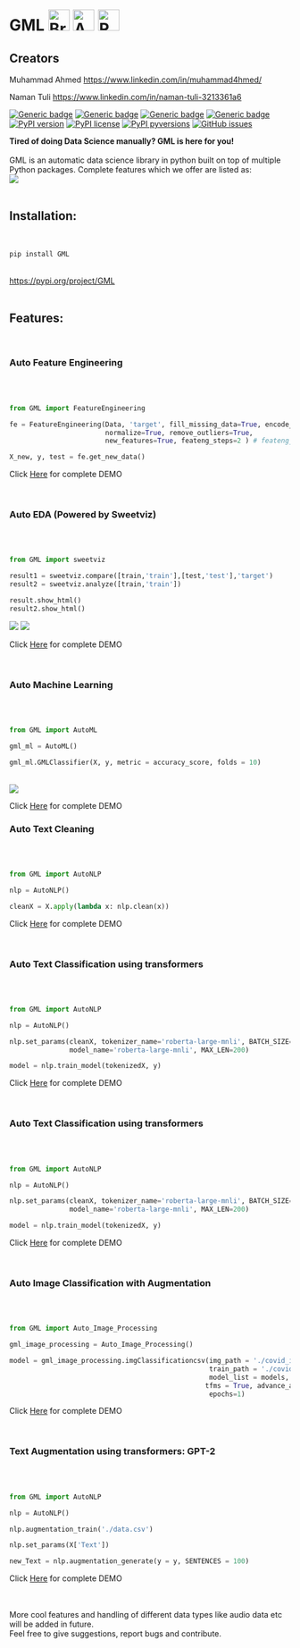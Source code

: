 <h1>GML <img src="https://cdn2.iconfinder.com/data/icons/artificial-intelligence-6/64/ArtificialIntelligence9-512.png" alt="Brain+Machine" height="38" width="38"> </img> <img src="https://cdn2.iconfinder.com/data/icons/artificial-intelligence-6/64/ArtificialIntelligence15-512.png" alt="Adding AI" height="38" width="38"> </img> <img src="https://cdn1.iconfinder.com/data/icons/science-technology-outline/91/Science__Technology_35-512.png" alt="Revolution" height="38" width="38"> </img>  </h1>

<h2> Creators </h2>

Muhammad Ahmed https://www.linkedin.com/in/muhammad4hmed/

Naman Tuli     https://www.linkedin.com/in/naman-tuli-3213361a6


[![Generic badge](https://img.shields.io/badge/Data_Science-AUTO-<COLOR>.svg)](https://github.com/Muhammad4hmed/Ghalat-Machine-Learning)
[![Generic badge](https://img.shields.io/badge/Machine_Learning-AUTO-<COLOR>.svg)](https://github.com/Muhammad4hmed/Ghalat-Machine-Learning) 
[![Generic badge](https://img.shields.io/badge/Deep_Learning-AUTO-<COLOR>.svg)](https://github.com/Muhammad4hmed/Ghalat-Machine-Learning)
[![Generic badge](https://img.shields.io/badge/NLP-AUTO-<COLOR>.svg)](https://github.com/Muhammad4hmed/Ghalat-Machine-Learning)<br>
[![PyPI version](https://badge.fury.io/py/GML.svg)](https://pypi.org/project/GML)
[![PyPI license](https://img.shields.io/pypi/l/ansicolortags.svg)](https://pypi.org/project/GML/)
[![PyPI pyversions](https://img.shields.io/pypi/pyversions/ansicolortags.svg)](https://pypi.org/project/GML/)
[![GitHub issues](https://img.shields.io/github/issues/Muhammad4hmed/Ghalat-Machine-Learning)](https://GitHub.com/Muhammad4hmed/Ghalat-Machine-Learning/issues/)


<b>Tired of doing Data Science manually? GML is here for you!</b>
<br>
<br>
GML is an automatic data science library in python built on top of multiple Python packages. Complete features which we offer are listed as: <br>
<img src="https://i.ibb.co/L1mpQR1/Untitled-design-High-Quality-3.jpg">
<br>
<br>
<h2>Installation: </h2> <br>

```python
pip install GML
```

<br>
<a href = "https://pypi.org/project/GML/">https://pypi.org/project/GML</a> 
<br>
<br>
<h2>Features:</h2><br>
<h3>Auto Feature Engineering</h3> <br>
<br>

```python
from GML import FeatureEngineering

fe = FeatureEngineering(Data, 'target', fill_missing_data=True, encode_data=True, 
                        normalize=True, remove_outliers=True, 
                        new_features=True, feateng_steps=2 ) # feateng_steps = 0 for features selection without feature creation

X_new, y, test = fe.get_new_data()
```

<p>Click <a href="">Here</a> for complete DEMO</p>
<br>
<h3>Auto EDA (Powered by Sweetviz)</h3> <br>
<br>

```python
from GML import sweetviz

result1 = sweetviz.compare([train,'train'],[test,'test'],'target') 
result2 = sweetviz.analyze([train,'train'])

result.show_html()
result2.show_html()
```

<img src="https://i.ibb.co/wgzQfgy/Screenshot-2020-11-30-Screenshot.png">
<img src="https://i.ibb.co/0BpHYJZ/Screenshot-2020-11-30-Screenshot-1.png">
<p>Click <a href="">Here</a> for complete DEMO</p>
<br>                             
<h3> Auto Machine Learning </h3> <br>
<br>

```python
from GML import AutoML

gml_ml = AutoML()

gml_ml.GMLClassifier(X, y, metric = accuracy_score, folds = 10)
```

<br>
<img src="https://i.ibb.co/s3x77XZ/Screenshot-2020-11-30-Auto-Machine-Learning-Jupyter-Notebook.png">
<p>Click <a href="">Here</a> for complete DEMO</p>
<h3> Auto Text Cleaning </h3> <br>
<br>

```python
from GML import AutoNLP

nlp = AutoNLP()

cleanX = X.apply(lambda x: nlp.clean(x))
```

<p>Click <a href="">Here</a> for complete DEMO</p>
<br>
<h3> Auto Text Classification using transformers </h3> <br>
<br>

```python
from GML import AutoNLP

nlp = AutoNLP()

nlp.set_params(cleanX, tokenizer_name='roberta-large-mnli', BATCH_SIZE=4,
               model_name='roberta-large-mnli', MAX_LEN=200)

model = nlp.train_model(tokenizedX, y)
```

<p>Click <a href="">Here</a> for complete DEMO</p>
<br>
<h3> Auto Text Classification using transformers </h3> <br>
<br>

```python
from GML import AutoNLP

nlp = AutoNLP()

nlp.set_params(cleanX, tokenizer_name='roberta-large-mnli', BATCH_SIZE=4,
               model_name='roberta-large-mnli', MAX_LEN=200)

model = nlp.train_model(tokenizedX, y)
```

<p>Click <a href="">Here</a> for complete DEMO</p>
<br>
<h3> Auto Image Classification with Augmentation </h3> <br>
<br>

```python
from GML import Auto_Image_Processing

gml_image_processing = Auto_Image_Processing()

model = gml_image_processing.imgClassificationcsv(img_path = './covid_image_data/train', 
                                                  train_path = './covid_image_data/Training_set_covid.csv', 
                                                  model_list = models,
                                                 tfms = True, advance_augmentation = True, 
                                                  epochs=1)
```

<p>Click <a href="">Here</a> for complete DEMO</p>
<br>
<h3> Text Augmentation using transformers: GPT-2</h3> <br>
<br>

```python
from GML import AutoNLP

nlp = AutoNLP()

nlp.augmentation_train('./data.csv')

nlp.set_params(X['Text'])

new_Text = nlp.augmentation_generate(y = y, SENTENCES = 100) 
```

<p>Click <a href="">Here</a> for complete DEMO</p>
<br>
<br>
More cool features and handling of different data types like audio data etc will be added in future.
<br>
Feel free to give suggestions, report bugs and contribute.
